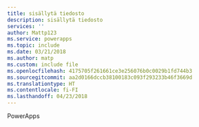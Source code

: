 ```yaml
---
title: sisällytä tiedosto
description: sisällytä tiedosto
services: ''
author: Mattp123
ms.service: powerapps
ms.topic: include
ms.date: 03/21/2018
ms.author: matp
ms.custom: include file
ms.openlocfilehash: 4175705f261661ce3e256076b0c0029b1fd744b3
ms.sourcegitcommit: aa2d0166dccb38100183c093f293233b46f3669d
ms.translationtype: HT
ms.contentlocale: fi-FI
ms.lasthandoff: 04/23/2018
---
```

PowerApps